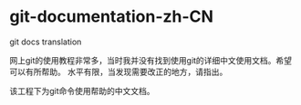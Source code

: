 # git-documentation-zh-CN
git docs translation

网上git的使用教程非常多，当时我并没有找到使用git的详细中文使用文档。希望可以有所帮助。
水平有限，当发现需要改正的地方，请指出。

该工程下为git命令使用帮助的中文文档。